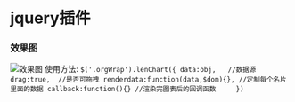 # jquery插件
### 效果图
![效果图](https://github.com/liubin915249126/javascript/blob/master/lencharts/image/index.png)
使用方法:
  `$('.orgWrap').lenChart({
             data:obj,   //数据源
             drag:true,  //是否可拖拽
             renderdata:function(data,$dom){}, //定制每个名片里面的数据
             callback:function(){} //渲染完图表后的回调函数    
             })` 